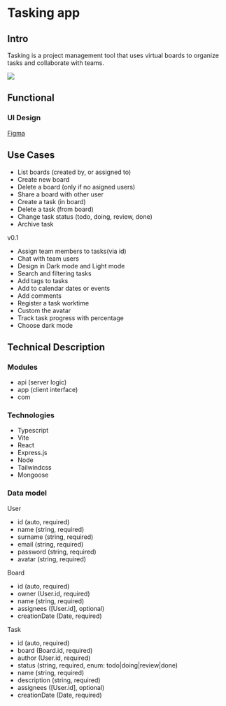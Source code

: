 # Tasking app

## Intro 
Tasking is a project management tool that uses virtual boards to organize tasks and collaborate with teams. 


![](https://media.giphy.com/media/Dwv8Wl7vI1JUuOektL/giphy.gif?cid=790b76115hl50akmlugqmo6tvxbbsi9mjff9h09fp6azdiw9&ep=v1_gifs_search&rid=giphy.gif&ct=g) 


## Functional


### UI Design
[Figma](https://www.figma.com/file/eu5ckftACDFTGujr1UL9lF/Proyecto-isdi?type=design&mode=design&t=wiiC8brQOOJODEYf-0)

## Use Cases
- List boards (created by, or assigned to)
- Create new board 
- Delete a board (only if no asigned users)
- Share a board with other user
- Create a task (in board) 
- Delete a task (from board)
- Change task status (todo, doing, review, done)
- Archive task 

v0.1
- Assign team members to tasks(via id)
- Chat with team users 
- Design in Dark mode and Light mode
- Search and filtering tasks
- Add tags to tasks
- Add to calendar dates or events
- Add comments 
- Register a task worktime 
- Custom the avatar 
- Track task progress with percentage
- Choose dark mode

## Technical Description

### Modules

- api (server logic)
- app (client interface)
- com

### Technologies

- Typescript
- Vite
- React
- Express.js
- Node
- Tailwindcss
- Mongoose

### Data model

User
- id (auto, required)
- name (string, required)
- surname (string, required)
- email (string, required)
- password (string, required)
- avatar (string, required)

Board
- id (auto, required)
- owner (User.id, required)
- name (string, required)
- assignees ([User.id], optional)
- creationDate (Date, required)

Task
- id (auto, required)
- board (Board.id, required)
- author (User.id, required)
- status (string, required, enum: todo|doing|review|done)
- name (string, required)
- description (string, required)
- assignees ([User.id], optional)
- creationDate (Date, required)